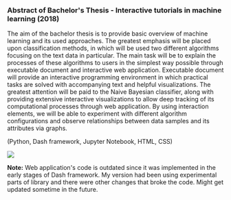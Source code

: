 ### Abstract of Bachelor's Thesis - Interactive tutorials in machine learning (2018)
The aim of the bachelor thesis is to provide basic overview of machine learning and its used
approaches. The greatest emphasis will be placed upon classification methods, in which will be
used two different algorithms focusing on the text data in particular. The main task will be to
explain the processes of these algorithms to users in the simplest way possible through executable
document and interactive web application. Executable document will provide an interactive
programming environment in which practical tasks are solved with accompanying text and helpful
visualizations. The greatest attention will be paid to the Naive Bayesian classifier, along with
providing extensive interactive visualizations to allow deep tracking of its computational processes
through web application. By using interaction elements, we will be able to experiment with
different algorithm configurations and observe relationships between data samples and its attributes
via graphs.  

(Python, Dash framework, Jupyter Notebook, HTML, CSS)  

<img src="https://github.com/FrizzLi/Machine-Learning/blob/master/Dash_app3.jpg"/>  
  

<b>Note:</b> Web application's code is outdated since it was implemented in the early stages of Dash framework. My version had been using experimental parts of library and there were other changes that broke the code. Might get updated sometime in the future.

<!--- old description
### 2018 - Interactive tutorials in machine learning (bachelor thesis) 
Tutorial was created with interactive environment - Jupyter Notebook, in which fundamentals of machine learning were explained using two diﬀerent algorithms. Along with this tutorial, I have implemented interactive web application providing extensive interactive visualizations to allow deeper tracking of Naive Bayesian text classiﬁcation process. Using interactive elements it is able to experiment with diﬀerent algorithm conﬁgurations and observe relationships between data samples and its attributes via graphs. 
Used technologies: Python, HTML, CSS, Dash framework, Jupyter Notebook, Visual Studio Code 
-->
